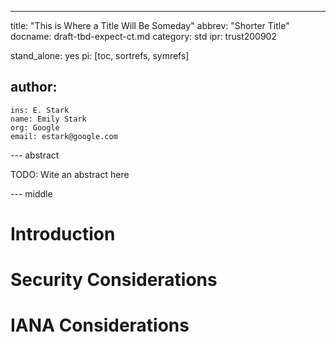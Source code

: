 ---
title: "This is Where a Title Will Be Someday"
abbrev: "Shorter Title"
docname: draft-tbd-expect-ct.md
category: std
ipr: trust200902

stand_alone: yes
pi: [toc, sortrefs, symrefs]

author:
 -
    ins: E. Stark
    name: Emily Stark
    org: Google
    email: estark@google.com

--- abstract

TODO: Wite an abstract here

--- middle

# Introduction

# Security Considerations

# IANA Considerations
